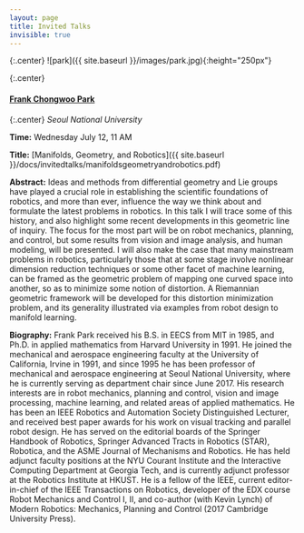 ```yaml
---
layout: page
title: Invited Talks
invisible: true
---
```


{:.center}
![park]({{ site.baseurl }}/images/park.jpg){:height="250px"}

{:.center}
#### **[Frank Chongwoo Park](http://robotics.snu.ac.kr/fcp/)**

{:.center}
*Seoul National University*

**Time:** Wednesday July 12, 11 AM

**Title:** [Manifolds, Geometry, and Robotics]({{ site.baseurl }}/docs/invitedtalks/manifoldsgeometryandrobotics.pdf)

**Abstract:** Ideas and methods from differential geometry and Lie groups have
played a crucial role in establishing the scientific foundations of robotics,
and more than ever, influence the way we think about and formulate the latest
problems in robotics. In this talk I will trace some of this history, and also
highlight some recent developments in this geometric line of inquiry. The focus
for the most part will be on robot mechanics, planning, and control, but some
results from vision and image analysis, and human modeling, will be presented. I
will also make the case that many mainstream problems in robotics, particularly
those that at some stage involve nonlinear dimension reduction techniques or
some other facet of machine learning, can be framed as the geometric problem of
mapping one curved space into another, so as to minimize some notion of
distortion. A Riemannian geometric framework will be developed for this
distortion minimization problem, and its generality illustrated via examples
from robot design to manifold learning.

**Biography:** Frank Park received his B.S. in EECS from MIT in 1985, and
Ph.D. in applied mathematics from Harvard University in 1991. He joined the
mechanical and aerospace engineering faculty at the University of California,
Irvine in 1991, and since 1995 he has been professor of mechanical and aerospace
engineering at Seoul National University, where he is currently serving as
department chair since June 2017. His research interests are in robot mechanics,
planning and control, vision and image processing, machine learning, and related
areas of applied mathematics. He has been an IEEE Robotics and Automation
Society Distinguished Lecturer, and received best paper awards for his work on
visual tracking and parallel robot design. He has served on the editorial boards
of the Springer Handbook of Robotics, Springer Advanced Tracts in Robotics
(STAR), Robotica, and the ASME Journal of Mechanisms and Robotics. He has held
adjunct faculty positions at the NYU Courant Institute and the Interactive
Computing Department at Georgia Tech, and is currently adjunct professor at the
Robotics Institute at HKUST. He is a fellow of the IEEE, current editor-in-chief
of the IEEE Transactions on Robotics, developer of the EDX course Robot
Mechanics and Control I, II, and co-author (with Kevin Lynch) of Modern
Robotics: Mechanics, Planning and Control (2017 Cambridge University Press).
